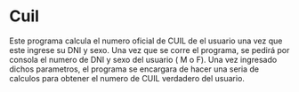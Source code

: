 # Cuil
Este programa calcula el numero oficial de CUIL de el usuario una vez que este ingrese su DNI y sexo.
Una vez que se corre el programa, se pedirá por consola el numero de DNI y sexo del usuario ( M o F). Una vez ingresado dichos parametros, el programa se encargara de hacer una seria de calculos para obtener el numero de CUIL verdadero del usuario.
